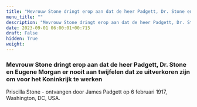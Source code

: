 ```yaml
---
title: "Mevrouw Stone dringt erop aan dat de heer Padgett, Dr. Stone en Eugene Morgan er nooit aan twijfelen dat ze uitverkoren zijn om voor het Koninkrijk te werken"
menu_title: ""
description: "Mevrouw Stone dringt erop aan dat de heer Padgett, Dr. Stone en Eugene Morgan er nooit aan twijfelen dat ze uitverkoren zijn om voor het Koninkrijk te werken"
date: 2023-09-01 06:00:01+00:715
draft: False
hidden: True
weight:
---
```

### Mevrouw Stone dringt erop aan dat de heer Padgett, Dr. Stone en Eugene Morgan er nooit aan twijfelen dat ze uitverkoren zijn om voor het Koninkrijk te werken

Priscilla Stone - ontvangen door James Padgett op 6 februari 1917, Washington, DC, USA.
